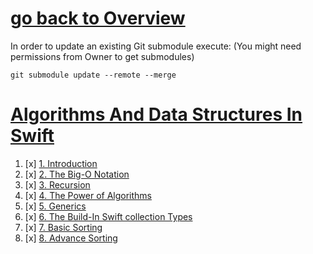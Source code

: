 # [go back to Overview](https://github.com/c4arl0s)

In order to update an existing Git submodule execute: (You might need permissions from Owner to get submodules)

```console
git submodule update --remote --merge
```

# [Algorithms And Data Structures In Swift](https://github.com/c4arl0s/AlgorithmsAndDataStructuresInSwift#go-back-to-overview)

1. [x] [1. Introduction](https://github.com/c4arl0s/AlgorithmsAndDataStructuresInSwiftGeneralIndex#1-introduction-aads-swift)
2. [x] [2. The Big-O Notation](https://github.com/c4arl0s/AlgorithmsAndDataStructuresInSwiftGeneralIndex#2-the-big-o-notation)
3. [x] [3. Recursion](https://github.com/c4arl0s/AlgorithmsAndDataStructuresInSwiftGeneralIndex#3-recursion-aads-swift)
4. [x] [4. The Power of Algorithms](https://github.com/c4arl0s/AlgorithmsAndDataStructuresInSwiftGeneralIndex#4-the-power-of-algorithms)
5. [x] [5. Generics](https://github.com/c4arl0s/AlgorithmsAndDataStructuresInSwiftGeneralIndex#5-generics)
6. [x] [6. The Build-In Swift collection Types](https://github.com/c4arl0s/AlgorithmsAndDataStructuresInSwiftGeneralIndex#6-the-build-in-swift-collection-types)
7. [x] [7. Basic Sorting](https://github.com/c4arl0s/AlgorithmsAndDataStructuresInSwiftGeneralIndex#7-basic-sorting)
8. [x] [8. Advance Sorting](https://github.com/c4arl0s/AlgorithmsAndDataStructuresInSwiftGeneralIndex#8-advance-sorting)
